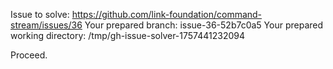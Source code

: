Issue to solve: https://github.com/link-foundation/command-stream/issues/36
Your prepared branch: issue-36-52b7c0a5
Your prepared working directory: /tmp/gh-issue-solver-1757441232094

Proceed.